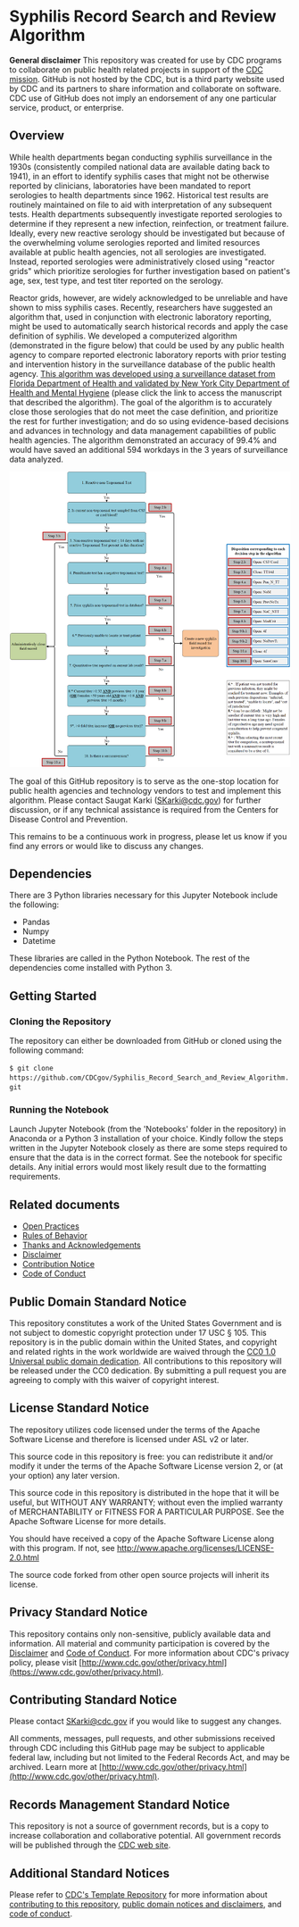 # Syphilis Record Search and Review Algorithm

**General disclaimer** This repository was created for use by CDC programs to collaborate on public health related projects in support of the [CDC mission](https://www.cdc.gov/about/organization/mission.htm).  GitHub is not hosted by the CDC, but is a third party website used by CDC and its partners to share information and collaborate on software. CDC use of GitHub does not imply an endorsement of any one particular service, product, or enterprise. 



## Overview

While health departments began conducting syphilis surveillance in the 1930s (consistently compiled national data are available dating back to 1941), in an effort to identify syphilis cases that might not be otherwise reported by clinicians, laboratories have been mandated to report serologies to health departments since 1962. Historical test results are routinely maintained on file to aid with interpretation of any subsequent tests. Health departments subsequently investigate reported serologies to determine if they represent a new infection, reinfection, or treatment failure. Ideally, every new reactive serology should be investigated but because of the overwhelming volume serologies reported and limited resources available at public health agencies, not all serologies are investigated. Instead, reported serologies were administratively closed using "reactor grids"  which prioritize serologies for further investigation based on patient's age, sex, test type, and test titer reported on the serology.

Reactor grids, however, are widely acknowledged to be unreliable and have shown to miss syphilis cases. Recently, researchers have suggested an algorithm that, used in conjunction with electronic laboratory reporting, might be used to automatically search historical records and apply the case definition of syphilis. We developed a computerized algorithm (demonstrated in the figure below) that could be used by any public health agency to compare reported electronic laboratory reports with prior testing and intervention history in the surveillance database of the public health agency. [This algorithm was developed using a surveillance dataset from Florida Department of Health and validated by New York City Department of Health and Mental Hygiene](https://journals.lww.com/stdjournal/Abstract/2021/12000/An_Automated_Syphilis_Serology_Record_Search_and.2.aspx) (please click the link to access the manuscript that described the algorithm). The goal of the algorithm is to accurately close those serologies that do not meet the case definition, and prioritize the rest for further investigation; and do so using evidence-based decisions and advances in technology and data management capabilities of public health agencies. The algorithm demonstrated an accuracy of 99.4% and would have saved an additional 594 workdays in the 3 years of surveillance data analyzed.

![algorithm image](https://github.com/CDCgov/Syphilis_Record_Search_and_Review_Algorithm/blob/master/algorithm_manuscript_revised_final.png)

The goal of this GitHub repository is to serve as the one-stop location for public health agencies and technology vendors to test and implement this algorithm. Please contact Saugat Karki (SKarki@cdc.gov) for further discussion, or if any technical assistance is required from the Centers for Disease Control and Prevention.

This remains to be a continuous work in progress, please let us know if you find any errors or would like to discuss any changes. 
## Dependencies

There are 3 Python libraries necessary for this Jupyter Notebook include the following:

* Pandas
* Numpy
* Datetime

These libraries are called in the Python Notebook. The rest of the dependencies come installed with Python 3.

## Getting Started

### Cloning the Repository

The repository can either be downloaded from GitHub or cloned using the following command:

`$ git clone https://github.com/CDCgov/Syphilis_Record_Search_and_Review_Algorithm.git`

### Running the Notebook

Launch Jupyter Notebook (from the 'Notebooks' folder in the repository) in Anaconda or a Python 3 installation of your choice. Kindly follow the steps written in the Jupyter Notebook closely as there are some steps required to ensure that the data is in the correct format. See the notebook for specific details. Any initial errors would most likely result due to the formatting requirements.

## Related documents

* [Open Practices](open_practices.md)
* [Rules of Behavior](rules_of_behavior.md)
* [Thanks and Acknowledgements](thanks.md)
* [Disclaimer](DISCLAIMER.md)
* [Contribution Notice](CONTRIBUTING.md)
* [Code of Conduct](code-of-conduct.md)

## Public Domain Standard Notice
This repository constitutes a work of the United States Government and is not
subject to domestic copyright protection under 17 USC § 105. This repository is in
the public domain within the United States, and copyright and related rights in
the work worldwide are waived through the [CC0 1.0 Universal public domain dedication](https://creativecommons.org/publicdomain/zero/1.0/).
All contributions to this repository will be released under the CC0 dedication. By
submitting a pull request you are agreeing to comply with this waiver of
copyright interest.

## License Standard Notice
The repository utilizes code licensed under the terms of the Apache Software
License and therefore is licensed under ASL v2 or later.

This source code in this repository is free: you can redistribute it and/or modify it under
the terms of the Apache Software License version 2, or (at your option) any
later version.

This source code in this repository is distributed in the hope that it will be useful, but WITHOUT ANY
WARRANTY; without even the implied warranty of MERCHANTABILITY or FITNESS FOR A
PARTICULAR PURPOSE. See the Apache Software License for more details.

You should have received a copy of the Apache Software License along with this
program. If not, see http://www.apache.org/licenses/LICENSE-2.0.html

The source code forked from other open source projects will inherit its license.

## Privacy Standard Notice
This repository contains only non-sensitive, publicly available data and
information. All material and community participation is covered by the
[Disclaimer](https://github.com/CDCgov/template/blob/master/DISCLAIMER.md)
and [Code of Conduct](https://github.com/CDCgov/template/blob/master/code-of-conduct.md).
For more information about CDC's privacy policy, please visit [http://www.cdc.gov/other/privacy.html](https://www.cdc.gov/other/privacy.html).

## Contributing Standard Notice
Please contact SKarki@cdc.gov if you would like to suggest any changes. 

All comments, messages, pull requests, and other submissions received through
CDC including this GitHub page may be subject to applicable federal law, including but not limited to the Federal Records Act, and may be archived. Learn more at [http://www.cdc.gov/other/privacy.html](http://www.cdc.gov/other/privacy.html).

## Records Management Standard Notice
This repository is not a source of government records, but is a copy to increase
collaboration and collaborative potential. All government records will be
published through the [CDC web site](http://www.cdc.gov).

## Additional Standard Notices
Please refer to [CDC's Template Repository](https://github.com/CDCgov/template)
for more information about [contributing to this repository](https://github.com/CDCgov/template/blob/master/CONTRIBUTING.md),
[public domain notices and disclaimers](https://github.com/CDCgov/template/blob/master/DISCLAIMER.md),
and [code of conduct](https://github.com/CDCgov/template/blob/master/code-of-conduct.md).
